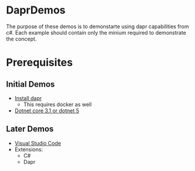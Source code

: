 # DaprDemos

The purpose of these demos is to demonstarte using dapr capabilities from c#. Each example should contain only the minium required to demonstrate the concept.

# Prerequisites 


## Initial Demos
* [Install dapr](https://docs.dapr.io/getting-started/)
    * This requires docker as well
* [Dotnet core 3.1 or dotnet 5](https://dotnet.microsoft.com/download)

## Later Demos
* [Visual Studio Code](https://code.visualstudio.com/)
* Extensions:
    * C#
    * Dapr